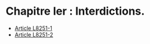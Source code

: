 # Chapitre Ier : Interdictions.

* [Article L8251-1](./LEGIARTI000024197709.md)
* [Article L8251-2](./LEGIARTI000024193753.md)
